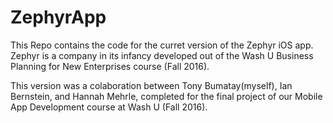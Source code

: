 # ZephyrApp

This Repo contains the code for the curret version of the Zephyr iOS app. Zephyr is a company in its infancy developed out of the Wash U Business Planning for New Enterprises course (Fall 2016). 

This version was a colaboration between Tony Bumatay(myself), Ian Bernstein, and Hannah Mehrle, completed for the final project of our Mobile App Development course at Wash U (Fall 2016). 
